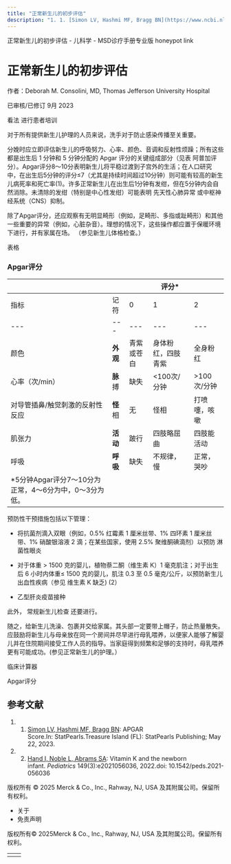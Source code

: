 ```yaml
---
title: "正常新生儿的初步评估"
description: "1. 1. [Simon LV, Hashmi MF, Bragg BN](https://www.ncbi.nlm.nih.gov/books/NBK470569/): APGAR Score.In: StatPearls.Treasure Island (FL): StatPearls Publishing; May 22, 2023."
---
```


﻿正常新生儿的初步评估 \- 儿科学 \- MSD诊疗手册专业版 honeypot link

# 正常新生儿的初步评估

作者：Deborah M. Consolini, MD, Thomas Jefferson University Hospital

已审核/已修订 9月 2023

看法 进行患者培训

对于所有提供新生儿护理的人员来说，洗手对于防止感染传播至关重要。

分娩时应立即评估新生儿的呼吸努力、心率、颜色、音调和反射性烦躁；所有这些都是出生后 1 分钟和 5 分钟分配的 Apgar 评分的关键组成部分（见表 阿普加评分）。Apgar评分8～10分表明新生儿将平稳过渡到子宫外的生活；在人口研究中，在出生后5分钟的评分≤7（尤其是持续时间超过10分钟）则可能有较高的新生儿病死率和死亡率(1)。许多正常新生儿在出生后1分钟有发绀，但在5分钟内会自然消除。未清除的发绀（特别是中心性发绀）可能表明 先天性心肺异常 或中枢神经系统（CNS）抑制。

除了Apgar评分，还应观察有无明显畸形（例如，足畸形、多指或趾畸形）和其他一些重要的异常（例如，心脏杂音）。理想的情况下，这些操作都应置于保暖环境下进行，并有家属在场。 （参见新生儿体格检查。）

表格

### Apgar评分

|  |  |  | 评分\* |  |
| --- | --- | --- | --- | --- |
| 指标 | 记符 | 0 | 1 | 2 |
| --- | --- | --- | --- | --- |
| 颜色 | **外观** | 青紫或苍白 | 身体粉红，四肢青紫 | 全身粉红 |
| 心率（次/min） | **脉** 搏 | 缺失 | <100次/分钟 | >100次/分钟 |
| 对导管插鼻/触觉刺激的反射性反应 | **怪** 相 | 无 | 怪相 | 打喷嚏，咳嗽 |
| 肌张力 | **活动** | 跛行 | 四肢略屈曲 | 四肢能活动 |
| 呼吸 | **呼吸** | 缺失 | 不规律，慢 | 正常，哭吵 |
| \*5分钟Apgar评分7～10分为正常，4～6分为中，0～3分为低。 |

预防性干预措施包括以下管理：

- 将抗菌剂滴入双眼（例如，0.5% 红霉素 1 厘米丝带、1% 四环素 1 厘米丝带、1% 硝酸银溶液 2 滴；在某些国家，使用 2.5% 聚维酮碘滴剂）以预防 淋菌性眼炎

- 对于体重 \> 1500 克的婴儿，植物萘二酮（维生素 K）1 毫克肌注；对于出生后 6 小时内体重≤ 1500 克的婴儿，肌注 0.3 至 0.5 毫克/公斤，以预防新生儿出血性疾病（参见 维生素 K 缺乏) (2）

- 乙型肝炎疫苗接种


此外， 常规新生儿检查 还要进行。

随之，给新生儿洗澡、包裹并交给家属。其头部一定要带上帽子，防止热量散失。应鼓励将新生儿与母亲放在同一个房间并尽早进行母乳喂养，以便家人能够了解婴儿并在住院期间接受工作人员的指导。当家庭得到频繁和足够的支持时，母乳喂养更有可能成功。(参见正常新生儿的护理。）

临床计算器

Apgar评分



## 参考文献

1. 1. [Simon LV, Hashmi MF, Bragg BN](https://www.ncbi.nlm.nih.gov/books/NBK470569/): APGAR Score.In: StatPearls.Treasure Island (FL): StatPearls Publishing; May 22, 2023.

2. 2. [Hand I, Noble L, Abrams SA](https://pubmed.ncbi.nlm.nih.gov/35190810/): Vitamin K and the newborn infant. _Pediatrics_ 149(3):e2021056036, 2022.doi: 10.1542/peds.2021-056036




版权所有 © 2025
Merck & Co., Inc., Rahway, NJ, USA 及其附属公司。保留所有权利。

- 关于
- 免责声明

版权所有© 2025Merck & Co., Inc., Rahway, NJ, USA 及其附属公司。保留所有权利。

|     |     |
| --- | --- |
|  |  |